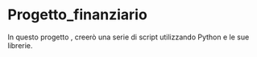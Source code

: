 # Progetto_finanziario
In questo progetto , creerò una serie di script utilizzando Python e le sue librerie.
